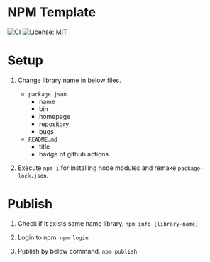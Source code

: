 # NPM Template

[![CI](https://github.com/k-kuroguro/npm-template/actions/workflows/main.yaml/badge.svg)](https://github.com/k-kuroguro/npm-template/actions/workflows/main.yaml)
[![License: MIT](https://img.shields.io/badge/License-MIT-yellow.svg)](https://opensource.org/licenses/MIT)

# Setup

1. Change library name in below files.
   - `package.json`
      - name
      - bin
      - homepage
      - repository
      - bugs
   - `README.md`
      - title
      - badge of github actions

2. Execute `npm i` for installing node modules and remake `package-lock.json`.

# Publish

1. Check if it exists same name library.
   `npm info [library-name]`

2. Login to npm.
   `npm login`

3. Publish by below command.
   `npm publish`
